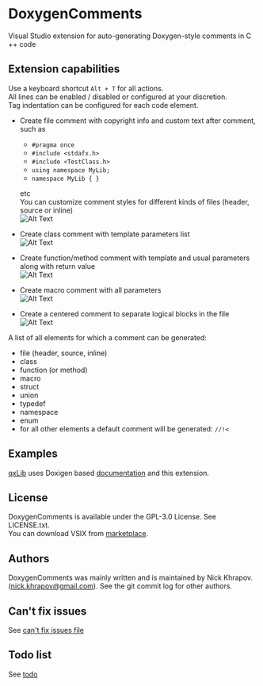 # DoxygenComments
Visual Studio extension for auto-generating Doxygen-style comments in C ++ code

## Extension capabilities

Use a keyboard shortcut `Alt + T` for all actions.   
All lines can be enabled / disabled or configured at your discretion.   
Tag indentation can be configured for each code element.   


* Create file comment with copyright info and custom text after comment, such as
  * `#pragma once`
  * `#include <stdafx.h>`
  * `#include <TestClass.h>`
  * `using namespace MyLib;`
  * `namespace MyLib
    {
    }`
  
  etc   
  You can customize comment styles for different kinds of files (header, source or inline)   
![Alt Text](https://github.com/n0lavar/DoxygenComments/blob/main/gifs/file.gif)

* Create class comment with template parameters list   
![Alt Text](https://github.com/n0lavar/DoxygenComments/blob/main/gifs/class.gif)

* Create function/method comment with template and usual parameters along with return value   
![Alt Text](https://github.com/n0lavar/DoxygenComments/blob/main/gifs/fn.gif)

* Create macro comment with all parameters   
![Alt Text](https://github.com/n0lavar/DoxygenComments/blob/main/gifs/macro.gif)

* Create a centered comment to separate logical blocks in the file   
![Alt Text](https://github.com/n0lavar/DoxygenComments/blob/main/gifs/line_comment.gif)

A list of all elements for which a comment can be generated:
* file (header, source, inline)
* class
* function (or method)
* macro
* struct
* union
* typedef
* namespace
* enum
* for all other elements a default comment will be generated: `//!<`

## Examples

[qxLib](https://github.com/n0lavar/qxLib) uses Doxigen based [documentation](https://n0lavar.github.io/qxLib/files.html) and this extension.


## License

DoxygenComments is available under the GPL-3.0 License. See LICENSE.txt.   
You can download VSIX from [marketplace](https://marketplace.visualstudio.com/items?itemName=NickKhrapov.DoxygenComments).   


## Authors

DoxygenComments was mainly written and is maintained by Nick Khrapov.
(nick.khrapov@gmail.com). See the git commit log for other authors.

## Can't fix issues

See [can't fix issues file](https://github.com/n0lavar/DoxygenComments/blob/main/ISSUES.md)

## Todo list

See [todo](https://github.com/n0lavar/DoxygenComments/projects/1)
